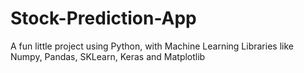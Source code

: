 # Stock-Prediction-App
A fun little project using Python, with Machine Learning Libraries like Numpy, Pandas, SKLearn, Keras and Matplotlib
